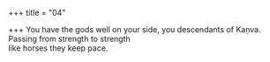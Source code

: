 +++
title = "04"

+++
You have the gods well on your side, you descendants of Kaṇva. Passing  from strength to strength  
like horses they keep pace.  